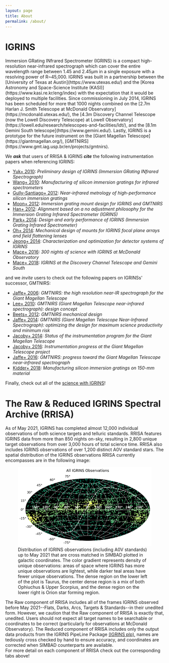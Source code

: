 ```yaml
---
layout: page
title: About
permalink: /about/
---
```


<h1>IGRINS</h1>
Immersion GRating INfrared Spectrometer (IGRINS) is a compact high-resolution near-infrared spectrograph which can cover the entire wavelength range between 1.45 and 2.45μm in a single exposure with a resolving power of R~45,000.
IGRINS was built in a partnership between the [University of Texas at Austin](https://www.utexas.edu/) and the [Korea Astronomy and Space-Science Institute (KASI)](https://www.kasi.re.kr/eng/index) with the expectation that it would be deployed to multiple facilities.
Since commissioning in July 2014, IGRINS has been scheduled for more that 1000 nights combined on the [2.7m Harlan J. Smith Telescope at McDonald Observatory](https://mcdonald.utexas.edu/), the [4.3m Discovery Channel Telescope (now the Lowell Discovery Telescope) at Lowell Observatory](https://lowell.edu/research/telescopes-and-facilities/ldt/), and the [8.1m Gemini South telescope](https://www.gemini.edu/).
Lastly, IGRINS is a prototype for the future instrument on the [Giant Magellan Telescope](https://giantmagellan.org/), [GMTNIRS](https://www.gmt.iag.usp.br/en/projects/gmtnirs).

We __*ask*__ that users of RRISA & IGRINS __*cite*__ the following instrumentation papers when referencing
IGRINS:
- [Yuk+ 2010](https://ui.adsabs.harvard.edu/abs/2010SPIE.7735E..1MY/abstract): _Preliminary design of IGRINS (Immersion GRating INfrared Spectrograph)_
- [Wang+ 2010](https://ui.adsabs.harvard.edu/abs/2010SPIE.7739E..4LW/abstract): _Manufacturing of silicon immersion gratings for infrared spectrometers_
- [Gully-Santiago+ 2012](https://ui.adsabs.harvard.edu/abs/2012SPIE.8450E..2SG/abstract): _Near-infrared metrology of high-performance silicon immersion gratings_
- [Moon+ 2012](https://ui.adsabs.harvard.edu/abs/2012SPIE.8450E..48M/abstract): _Immersion grating mount design for IGRINS and GMTNIRS_
- [Han+ 2012](https://ui.adsabs.harvard.edu/abs/2012SPIE.8550E..1BH/abstract): _Alignment based on a no adjustment philosophy for the Immersion Grating Infrared Spectrometer (IGRINS)_
- [Park+ 2014](https://ui.adsabs.harvard.edu/abs/2014SPIE.9147E..1DP/abstract): _Design and early performance of IGRINS (Immersion Grating Infrared Spectrometer)_
- [Oh+ 2014](https://ui.adsabs.harvard.edu/abs/2014SPIE.9147E..39O/abstract): _Mechanical design of mounts for IGRINS focal plane arrays and field flattening lenses_
- [Jeong+ 2014](https://ui.adsabs.harvard.edu/abs/2014SPIE.9154E..1XJ/abstract): _Characterization and optimization for detector systems of IGRINS_
- [Mace+ 2016](https://ui.adsabs.harvard.edu/abs/2016SPIE.9908E..0CM/abstract): _300 nights of science with IGRINS at McDonald Observatory_
- [Mace+ 2018](https://ui.adsabs.harvard.edu/abs/2018SPIE10702E..0QM/abstract): _IGRINS at the Discovery Channel Telescope and Gemini South_

and we _invite_ users to check out the following papers on IGRINSs' successor, GMTNIRS:
- [Jaffe+ 2006](https://ui.adsabs.harvard.edu/abs/2006SPIE.6269E..4IJ/abstract): _GMTNIRS: the high resolution near-IR spectrograph for the Giant Magellan Telescope_
- [Lee+ 2010](https://ui.adsabs.harvard.edu/abs/2010SPIE.7735E..2KL/abstract): _GMTNIRS (Giant Magellan Telescope near-infrared spectrograph): design concept_
- [Beets+ 2012](https://ui.adsabs.harvard.edu/abs/2012SPIE.8446E..69B/abstract): _GMTNIRS mechanical design_
- [Jaffe+ 2014](https://ui.adsabs.harvard.edu/abs/2014SPIE.9147E..22J/abstract): _GMTNIRS (Giant Magellan Telescope Near-Infrared Spectrograph): optimizing the design for maximum science productivity and minimum risk_
- [Jacoby+ 2014](https://ui.adsabs.harvard.edu/abs/2014SPIE.9147E..1YJ/abstract): _Status of the instrumentation program for the Giant Magellan Telescope_
- [Jacoby+ 2016](https://ui.adsabs.harvard.edu/abs/2016SPIE.9908E..1UJ/abstract): _Instrumentation progress at the Giant Magellan Telescope project_
- [Jaffe+ 2016](https://ui.adsabs.harvard.edu/abs/2016SPIE.9908E..21J/abstract): _GMTNIRS: progress toward the Giant Magellan Telescope near-infrared spectrograph_
- [Kidder+ 2018](https://ui.adsabs.harvard.edu/abs/2018SPIE10706E..24K/abstract): _Manufacturing silicon immersion gratings on 150-mm material_

Finally, check out all of the [science with IGRINS](https://ui.adsabs.harvard.edu/search/filter_database_fq_database=AND&filter_database_fq_database=database%3A%22astronomy%22&fq=%7B!type%3Daqp%20v%3D%24fq_database%7D&fq_database=(database%3A%22astronomy%22)&q=IGRINS&sort=date%20desc%2C%20bibcode%20desc&p_=0)!

<h1>The Raw & Reduced IGRINS Spectral Archive (RRISA)</h1>
As of May 2021, IGRINS has completed almost 12,000 individual observations of both science targets and telluric standards.
RRISA features IGRINS data from more than 850 nights on-sky, resulting in 2,800 unique target observations from over 3,000 hours of total science time.
RRISA also includes IGRINS observations of over 1,200 distinct A0V standard stars.
The spatial distribution of the IGRINS observations RRISA currently encompasses are in the following image:

<figure>
  <img src="/images/IGRINS_obs_density.png" alt="IGRINS Observation Density On-Sky"/>
  <figcaption>Distribution of IGRINS observations (including A0V standards) up to May 2021 that are cross matched in SIMBAD plotted in galactic coordinates. The color gradient represents density of unique observations: areas of space where IGRINS has more unique observations are lightest, while darker teal areas have fewer unique observations. The dense region on the lower left of the plot is Taurus, the center dense region is a mix of both Ophiuchus & Upper Scorpius, and the dense region on the lower right is Orion star forming region.</figcaption>
</figure>

The Raw component of RRISA includes all of the frames IGRINS observed before May 2021--Flats, Darks, Arcs, Targets & Standards--in their unedited form.
However, we caution that the Raw component of RRISA is exactly that, unedited.
Users should not expect all target names to be searchable or coordinates to be correct (particularly for observations at McDonald Observatory).
The Reduced component of RRISA includes only the output data products from the IGRINS PipeLine Package [(IGRINS plp)](https://github.com/igrins/plp), names are tediously cross checked by hand to ensure accuracy, and coordinates are corrected when SIMBAD counterparts are available.  
For more detail on each component of RRISA check out the corresponding tabs above!
